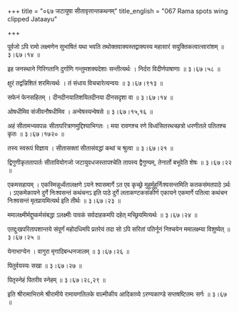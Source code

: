 +++
title = "०६७ जटायुषा सीतावृत्तान्तकथनम्"
title_english = "067 Rama spots wing clipped Jataayu"

+++


पूर्वजो ऽपि रामो लक्ष्मणेन सुभाषितं यथा भवति तथोक्तवाक्यस्तद्वाक्यस्य
महासारं सयुक्तिकत्वात्सारांशम्  ॥  ३।६७।१४  ॥   

  

इह जनस्थाने गिरिगतानि दुर्गाणि गन्तुमशक्यदेशाः सन्तीत्यर्थः । निर्दरा
विदीर्णपाषाणाः  ॥  ३।६७।५८  ॥   

  

क्षुरं तद्वन्निशितं शरमित्यर्थः । तं संधाय विचचारेत्यन्वयः  ॥  ३।६७।९१३
 ॥   

  

सफेनं फेनसहितम् । दीनदीनयातिशयितदीनया दीनसदृशा वा  ॥  ३।६७।१४  ॥   

  

ओषधीमिव संजीवनौषधीमिव । अन्वेषस्यन्वेषसे  ॥  ३।६७।१५,१६  ॥   

  

अहं सीतामभ्यवपन्नः सीतापरित्राणमुद्दिश्याभिगतः । मया रावणश्च रणे
विध्वंसितरथच्छत्रो धरणीतले पतितश्च कृतः  ॥  ३।६७।१७२०  ॥   

  

तस्य स्वरूपं विज्ञाय । सीतासक्तां सीतासंवद्धां कथां च श्रुत्वा  ॥ 
३।६७।२१  ॥   

  

द्विगुणीकृततापार्तः सीतावियोगजो जटायुवधजस्तापश्चेति तापस्य द्वैगुण्यम्,
तेनार्तो बभूवेति शेषः  ॥  ३।६७।२२  ॥   

  

एकमसहायम् । एकस्मिन्नूर्ध्वंतालक्षणे ऽयने श्वासमार्गे ऽत एव कृच्छ्रे
मुहुर्मुहुर्निःश्वसन्तमिति कतकसंमतपाठे ऽर्थः । ऽएकमेकायने दुर्गे
निःश्वसन्तं कथंचनऽ इति पाठे दुर्गे लताकण्टकसंकीर्ण एकायने एकमार्गे
पतित्वा कथंचन निःश्वसन्तं मृतप्रायमित्यर्थ इति तीर्थः  ॥  ३।६७।२३  ॥   

  

ममालक्ष्मीर्मद्दुष्कर्मसंबद्धा ऽलक्ष्मीः पावकं सर्वदाहकमपि दहेत्
मच्छ्रियमित्यर्थः  ॥  ३।६७।२४  ॥   

  

एतद्दुःखपरितापशान्तये संपूर्णं महोदधिमपि प्रतरेयं तदा सो ऽपि सरितां
पतिर्नूनं निश्चयेन ममालक्ष्म्या विशुष्येत्  ॥  ३।६७।२५  ॥   

  

येनाभाग्येन । वागुरा मृगादिबन्धनजालम्  ॥  ३।६७।२६  ॥   

  

पितुर्वयस्यः सखा  ॥  ३।६७।२७  ॥   

  

पितृस्नेहं पितरीव स्नेहम्  ॥  ३।६७।२८,२९  ॥   

  

इति श्रीरामाभिरामे श्रीरामीये रामायणतिलके वाल्मीकीय आदिकाव्ये
ऽरण्यकाण्डे सप्तषष्टितमः सर्गः  ॥  ३।६७  ॥   

  


